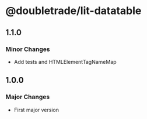 # @doubletrade/lit-datatable

## 1.1.0

### Minor Changes

- Add tests and HTMLElementTagNameMap

## 1.0.0

### Major Changes

- First major version
